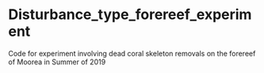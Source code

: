 # Disturbance_type_forereef_experiment
Code for experiment involving dead coral skeleton removals on the forereef of Moorea in Summer of 2019
